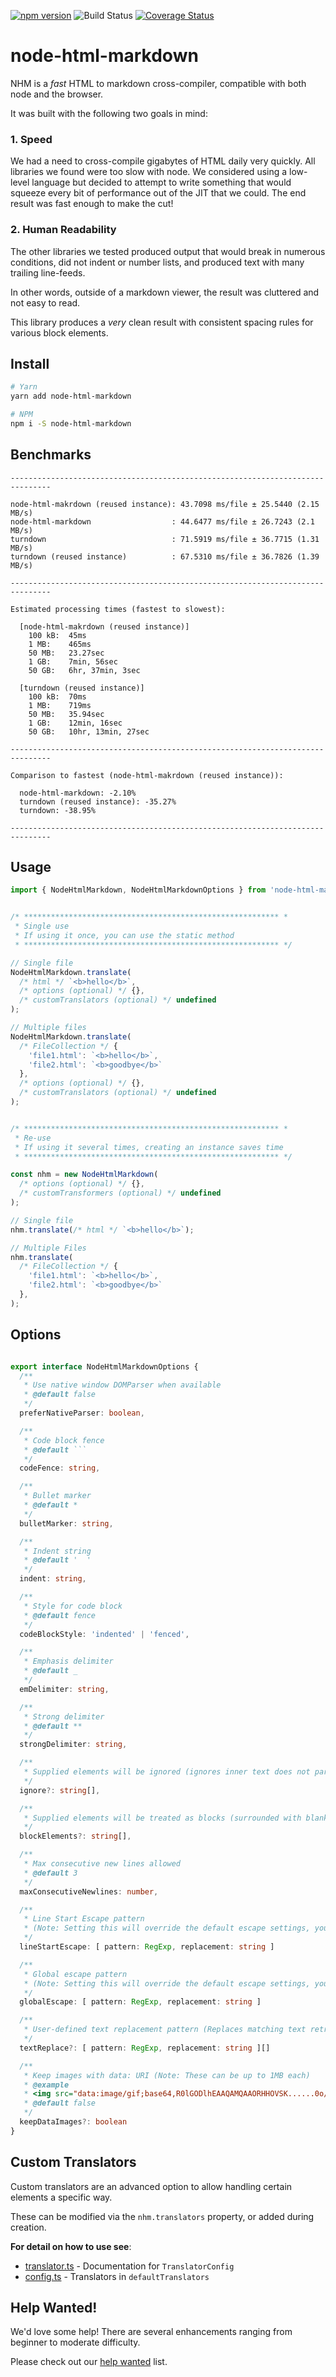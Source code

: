 [![npm version](https://badge.fury.io/js/node-html-markdown.svg)](https://badge.fury.io/js/ts-patch)
![Build Status](https://github.com/crosstype/node-html-markdown/workflows/Build%20(CI)/badge.svg)
[![Coverage Status](https://coveralls.io/repos/github/crosstype/node-html-markdown/badge.svg?branch=master)](https://coveralls.io/github/crosstype/node-html-markdown?branch=master)

# node-html-markdown

NHM is a _fast_ HTML to markdown cross-compiler, compatible with both node and the browser.

It was built with the following two goals in mind:

### 1. Speed

We had a need to cross-compile gigabytes of HTML daily very quickly. All libraries we found were too slow with node. 
We considered using a low-level language but decided to attempt to write something that would squeeze every bit
of performance out of the JIT that we could. The end result was fast enough to make the cut!

### 2. Human Readability

The other libraries we tested produced output that would break in numerous conditions, did not indent or number lists, 
and produced text with many trailing line-feeds.
 
In other words, outside of a markdown viewer, the result was cluttered and not easy to read.

This library produces a _very_ clean result with consistent spacing rules for various block elements.

## Install

```sh
# Yarn
yarn add node-html-markdown

# NPM
npm i -S node-html-markdown
```

## Benchmarks
```
-------------------------------------------------------------------------------

node-html-makrdown (reused instance): 43.7098 ms/file ± 25.5440 (2.15 MB/s)
node-html-markdown                  : 44.6477 ms/file ± 26.7243 (2.1 MB/s)
turndown                            : 71.5919 ms/file ± 36.7715 (1.31 MB/s)
turndown (reused instance)          : 67.5310 ms/file ± 36.7826 (1.39 MB/s)

-------------------------------------------------------------------------------

Estimated processing times (fastest to slowest):

  [node-html-makrdown (reused instance)]
    100 kB:  45ms
    1 MB:    465ms
    50 MB:   23.27sec
    1 GB:    7min, 56sec
    50 GB:   6hr, 37min, 3sec

  [turndown (reused instance)]
    100 kB:  70ms
    1 MB:    719ms
    50 MB:   35.94sec
    1 GB:    12min, 16sec
    50 GB:   10hr, 13min, 27sec

-------------------------------------------------------------------------------

Comparison to fastest (node-html-makrdown (reused instance)):

  node-html-markdown: -2.10%
  turndown (reused instance): -35.27%
  turndown: -38.95%

-------------------------------------------------------------------------------
```

## Usage

```ts
import { NodeHtmlMarkdown, NodeHtmlMarkdownOptions } from 'node-html-markdown'


/* ********************************************************* *
 * Single use
 * If using it once, you can use the static method
 * ********************************************************* */

// Single file
NodeHtmlMarkdown.translate(
  /* html */ `<b>hello</b>`, 
  /* options (optional) */ {}, 
  /* customTranslators (optional) */ undefined
);

// Multiple files
NodeHtmlMarkdown.translate(
  /* FileCollection */ { 
    'file1.html': `<b>hello</b>`, 
    'file2.html': `<b>goodbye</b>` 
  }, 
  /* options (optional) */ {}, 
  /* customTranslators (optional) */ undefined
);


/* ********************************************************* *
 * Re-use
 * If using it several times, creating an instance saves time
 * ********************************************************* */

const nhm = new NodeHtmlMarkdown(
  /* options (optional) */ {}, 
  /* customTransformers (optional) */ undefined
);

// Single file
nhm.translate(/* html */ `<b>hello</b>`);

// Multiple Files
nhm.translate(
  /* FileCollection */ { 
    'file1.html': `<b>hello</b>`, 
    'file2.html': `<b>goodbye</b>` 
  }, 
);
```

## Options

```ts

export interface NodeHtmlMarkdownOptions {
  /**
   * Use native window DOMParser when available
   * @default false
   */
  preferNativeParser: boolean,

  /**
   * Code block fence
   * @default ```
   */
  codeFence: string,

  /**
   * Bullet marker
   * @default *
   */
  bulletMarker: string,

  /**
   * Indent string
   * @default '  '
   */
  indent: string,

  /**
   * Style for code block
   * @default fence
   */
  codeBlockStyle: 'indented' | 'fenced',

  /**
   * Emphasis delimiter
   * @default _
   */
  emDelimiter: string,

  /**
   * Strong delimiter
   * @default **
   */
  strongDelimiter: string,

  /**
   * Supplied elements will be ignored (ignores inner text does not parse children)
   */
  ignore?: string[],

  /**
   * Supplied elements will be treated as blocks (surrounded with blank lines)
   */
  blockElements?: string[],

  /**
   * Max consecutive new lines allowed
   * @default 3
   */
  maxConsecutiveNewlines: number,

  /**
   * Line Start Escape pattern
   * (Note: Setting this will override the default escape settings, you might want to use textReplace option instead)
   */
  lineStartEscape: [ pattern: RegExp, replacement: string ]

  /**
   * Global escape pattern
   * (Note: Setting this will override the default escape settings, you might want to use replaceText option instead)
   */
  globalEscape: [ pattern: RegExp, replacement: string ]

  /**
   * User-defined text replacement pattern (Replaces matching text retrieved from nodes)
   */
  textReplace?: [ pattern: RegExp, replacement: string ][]

  /**
   * Keep images with data: URI (Note: These can be up to 1MB each)
   * @example
   * <img src="data:image/gif;base64,R0lGODlhEAAQAMQAAORHHOVSK......0o/">
   * @default false
   */
  keepDataImages?: boolean
}
```

## Custom Translators

Custom translators are an advanced option to allow handling certain elements a specific way.

These can be modified via the `nhm.translators` property, or added during creation.

__For detail on how to use see__:

- [translator.ts](https://github.com/crosstype/node-html-markdown/blob/master/src/translator.ts) - Documentation for `TranslatorConfig`
- [config.ts](https://github.com/crosstype/node-html-markdown/blob/master/src/config.ts) - Translators in `defaultTranslators`

## Help Wanted!

We'd love some help! There are several enhancements ranging from beginner to moderate difficulty.

Please check out our [help wanted](https://github.com/crosstype/node-html-markdown/issues?q=is%3Aissue+is%3Aopen+label%3A%22help+wanted%22) list.
